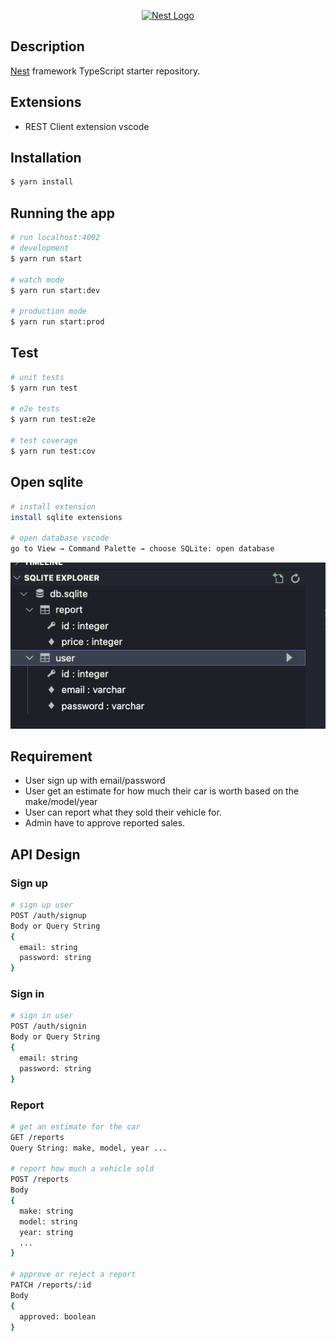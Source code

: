 <p align="center">
  <a href="http://nestjs.com/" target="blank"><img src="https://nestjs.com/img/logo-small.svg" width="200" alt="Nest Logo" /></a>
</p>

[circleci-image]: https://img.shields.io/circleci/build/github/nestjs/nest/master?token=abc123def456
[circleci-url]: https://circleci.com/gh/nestjs/nest

## Description

[Nest](https://github.com/nestjs/nest) framework TypeScript starter repository.

## Extensions

- REST Client extension vscode

## Installation

```bash
$ yarn install
```

## Running the app

```bash
# run localhost:4002
# development
$ yarn run start

# watch mode
$ yarn run start:dev

# production mode
$ yarn run start:prod
```

## Test

```bash
# unit tests
$ yarn run test

# e2e tests
$ yarn run test:e2e

# test coverage
$ yarn run test:cov
```

## Open sqlite

```bash
# install extension
install sqlite extensions

# open database vscode
go to View → Command Palette → choose SQLite: open database
```

![alt text](./assest/images/sqlite-db.png)

## Requirement

- User sign up with email/password
- User get an estimate for how much their car is worth based on the make/model/year
- User can report what they sold their vehicle for.
- Admin have to approve reported sales.

## API Design

### Sign up

```bash
# sign up user
POST /auth/signup
Body or Query String
{
  email: string
  password: string
}
```

### Sign in

```bash
# sign in user
POST /auth/signin
Body or Query String
{
  email: string
  password: string
}
```

### Report

```bash
# get an estimate for the car
GET /reports
Query String: make, model, year ...

# report how much a vehicle sold
POST /reports
Body
{
  make: string
  model: string
  year: string
  ...
}

# approve or reject a report
PATCH /reports/:id
Body
{
  approved: boolean
}
```
